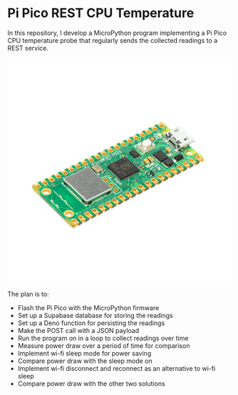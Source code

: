 # Pi Pico REST CPU Temperature

In this repository, I develop a MicroPython program implementing a Pi Pico CPU
temperature probe that regularly sends the collected readings to a REST service.

![](raspberry-pi-pico-w.jpg)

The plan is to:

- Flash the Pi Pico with the MicroPython firmware
- Set up a Supabase database for storing the readings
- Set up a Deno function for persisting the readings
- Make the POST call with a JSON payload
- Run the program on in a loop to collect readings over time
- Measure power draw over a period of time for comparison
- Implement wi-fi sleep mode for power saving
- Compare power draw with the sleep mode on
- Implement wi-fi disconnect and reconnect as an alternative to wi-fi sleep
- Compare power draw with the other two solutions
